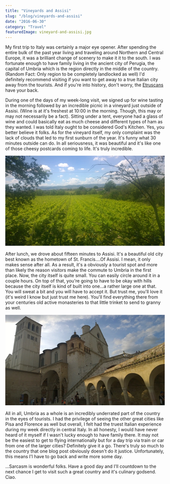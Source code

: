 ```yaml
---
title: "Vineyards and Assisi"
slug: "/blog/vineyards-and-assisi"
date: "2016-06-30"
category: "Travel"
featuredImage: vineyard-and-assisi.jpg
---
```

My first trip to Italy was certainly a major eye opener. After spending the entire bulk of the past year living and traveling around Northern and Central Europe, it was a brilliant&nbsp;change of scenery to make it it to the south. I was fortunate enough to have family living in the ancient city of Perugia, the capital of Umbria which is the region directly in the middle of the country. (Random Fact: Only region to be completely landlocked as well) I'd definitely recommend visiting if you want to get away to a true Italian city away from the tourists. And if you're into history, don't worry, the <a href="https://en.wikipedia.org/wiki/Etruscan_civilization" target="_blank">Etruscans</a> have your back.

During one of the days of my week-long visit, we signed up for wine tasting in the morning followed by an incredible picnic in a vineyard just outside of Assisi. (Wine is at it's freshest at 10:00 in the morning. Though, this may or may not necessarily be a fact). Sitting under a tent, everyone had a glass of wine and could basically eat as much cheese and different types of ham as they wanted. I was told Italy ought to&nbsp;be considered God's Kitchen. Yes, you better believe it folks. As for the vineyard itself, my only complaint was the lack of clouds that led to my first sunburn of the year. It's funny what 30 minutes outside can do. In all seriousness, it was beautiful and it's like one of those cheesy postcards coming to life. It's truly incredible.

![Yup, those are a lot of grapes](./vineyard.webp)

After lunch, we drove about fifteen minutes to Assisi. It's a beautiful old city best known as the hometown of St. Francis....Of Assisi. I mean, it only makes sense after all.&nbsp;As a result, it's a obviously a tourist spot and more than likely the reason visitors make the commute to Umbria in the first place. Now, the city itself is quite small. You can easily circle around it in a couple hours. On top of that, you're going to have to be okay with hills because the city itself is kind of built into one...a rather large one at that. You will sweat a bit and you will have to accept it. But trust me, you'll love it (it's weird I know but just trust me here). You'll find everything there from your centuries old active monasteries to that little trinket to send to granny as well.

![The Basilica of Saint Francis of Assisi. It's fairly self-explanatory and crowded. Crowded but beautiful.)](./basilica.webp)

All in all, Umbria as a whole is an incredibly underrated part of the country in the eyes of tourists. I had the privilege of seeing the other great cities like Pisa and Florence as well but overall, I felt had the truest Italian experience during my week&nbsp;directly in central Italy. In all honesty, I would have never heard of it myself if I wasn't lucky enough to&nbsp;have family there. It may not be the easiest to get to flying internationally but for a day trip via train or car from one of the larger cities? Definitely give it a go. There's truly so much to the country that one blog post obviously doesn't do it justice. Unfortunately, this means I'l have to go back and write more some day.

...Sarcasm is wonderful folks. Have a good day and I'll countdown to the next chance I get to visit such a great country and it's culinary godsend. Ciao.